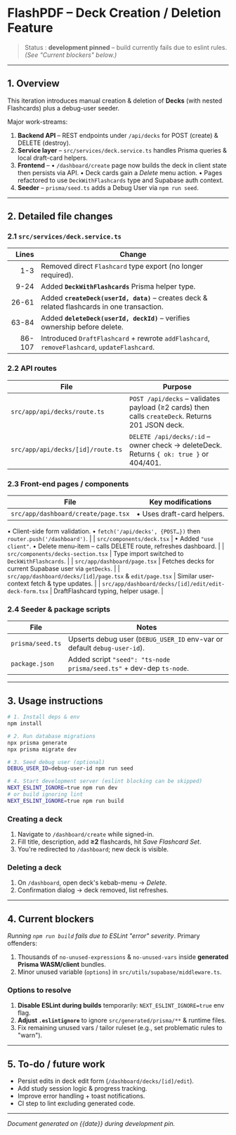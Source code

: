 # FlashPDF – Deck Creation / Deletion Feature

> Status : **development pinned** – build currently fails due to eslint rules. _(See "Current blockers" below.)_

---

## 1. Overview
This iteration introduces manual creation & deletion of **Decks** (with nested Flashcards) plus a debug-user seeder.

Major work-streams:
1. **Backend API** – REST endpoints under `/api/decks` for POST (create) & DELETE (destroy).
2. **Service layer** – `src/services/deck.service.ts` handles Prisma queries & local draft-card helpers.
3. **Frontend** –
   • `/dashboard/create` page now builds the deck in client state then persists via API.
   • Deck cards gain a *Delete* menu action.
   • Pages refactored to use `DeckWithFlashcards` type and Supabase auth context.
4. **Seeder** – `prisma/seed.ts` adds a Debug User via `npm run seed`.

---

## 2. Detailed file changes

### 2.1  `src/services/deck.service.ts`
| Lines | Change |
| ----: | ------ |
| 1-3   | Removed direct `Flashcard` type export (no longer required). |
| 9-24  | Added **`DeckWithFlashcards`** Prisma helper type. |
| 26-61 | Added **`createDeck(userId, data)`** – creates deck & related flashcards in one transaction. |
| 63-84 | Added **`deleteDeck(userId, deckId)`** – verifies ownership before delete. |
| 86-107| Introduced `DraftFlashcard` + rewrote `addFlashcard`, `removeFlashcard`, `updateFlashcard`. |

### 2.2 API routes
| File | Purpose |
| ---- | ------- |
| `src/app/api/decks/route.ts` | `POST /api/decks` – validates payload (≥2 cards) then calls `createDeck`. Returns 201 JSON deck. |
| `src/app/api/decks/[id]/route.ts` | `DELETE /api/decks/:id` – owner check → deleteDeck. Returns `{ ok: true }` or 404/401. |

### 2.3 Front-end pages / components
| File | Key modifications |
| --- | --- |
| `src/app/dashboard/create/page.tsx` | • Uses draft-card helpers.
• Client-side form validation.
• `fetch('/api/decks', {POST…})` then `router.push('/dashboard')`. |
| `src/components/deck.tsx` | • Added `"use client"`.
• Delete menu-item – calls DELETE route, refreshes dashboard. |
| `src/components/decks-section.tsx` | Type import switched to `DeckWithFlashcards`. |
| `src/app/dashboard/page.tsx` | Fetches decks for current Supabase user via `getDecks`. |
| `src/app/dashboard/decks/[id]/page.tsx` & `edit/page.tsx` | Similar user-context fetch & type updates. |
| `src/app/dashboard/decks/[id]/edit/edit-deck-form.tsx` | DraftFlashcard typing, helper usage. |

### 2.4 Seeder & package scripts
| File | Notes |
| ---- | ----- |
| `prisma/seed.ts` | Upserts debug user (`DEBUG_USER_ID` env-var or default `debug-user-id`). |
| `package.json` | Added script `"seed": "ts-node prisma/seed.ts"` + dev-dep `ts-node`. |

---

## 3. Usage instructions

```bash
# 1. Install deps & env
npm install

# 2. Run database migrations
npx prisma generate
npx prisma migrate dev

# 3. Seed debug user (optional)
DEBUG_USER_ID=debug-user-id npm run seed

# 4. Start development server (eslint blocking can be skipped)
NEXT_ESLINT_IGNORE=true npm run dev
# or build ignoring lint
NEXT_ESLINT_IGNORE=true npm run build
```

### Creating a deck
1. Navigate to `/dashboard/create` while signed-in.
2. Fill title, description, add **≥2** flashcards, hit *Save Flashcard Set*.
3. You're redirected to `/dashboard`; new deck is visible.

### Deleting a deck
1. On `/dashboard`, open deck's kebab-menu → *Delete*.
2. Confirmation dialog → deck removed, list refreshes.

---

## 4. Current blockers
*Running `npm run build` fails due to ESLint "error" severity*. Primary offenders:
1. Thousands of `no-unused-expressions` & `no-unused-vars` inside **generated Prisma WASM/client** bundles.
2. Minor unused variable (`options`) in `src/utils/supabase/middleware.ts`.

### Options to resolve
1. **Disable ESLint during builds** temporarily: `NEXT_ESLINT_IGNORE=true` env flag.
2. **Adjust `.eslintignore`** to ignore `src/generated/prisma/**` & runtime files.
3. Fix remaining unused vars / tailor ruleset (e.g., set problematic rules to "warn").

---

## 5. To-do / future work
- Persist edits in deck edit form (`/dashboard/decks/[id]/edit`).
- Add study session logic & progress tracking.
- Improve error handling + toast notifications.
- CI step to lint excluding generated code.

---

*Document generated on {{date}} during development pin.*
